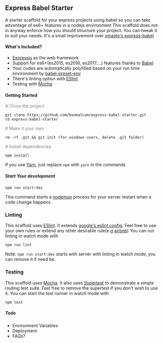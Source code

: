 ## Express Babel Starter
A starter scaffold for your express projects using babel so you can take advantage of es6+ features in a nodejs environment
This scaffold does not in anyway enforce how you should structure your project. You can tweak it to suit your needs.
It's a small improvement over [vmasto's express-babel](https://github.com/vmasto/express-babel)
#### What's Included?
* [Expressjs](https://expressjs.com) as the web framework
* Support for es6+(es2015, es2016, es2017....) features thanks to [Babel](https://babeljs.io)
* Your codes are automatically polyfilled based on your run time environment by [babel-preset-env](https://github.com/babel/babel/tree/master/experimental/babel-preset-env)
* There's linting option with [ESlint](https://eslint.org)
* Testing with [Mocha](https://mochajs.org)

#### Getting Started



<span style="color:gray"># Clone the project</span>
```
git clone https://github.com/benmalcom/express-babel-starter.git
cd express-babel-starter
```
<span style="color:gray"># Make it your own</span>
```
rm -rf .git && git init (for windows users, delete .git folder)
```
<span style="color:gray"># Install dependencies</span>
```
npm install
``` 
 If you use [Yarn](https://yarnpkg.com), just replace `npm` with `yarn` in the commands
##### Start Your development
```
npm run start:dev
```
This command starts a [nodemon](https://nodemon.io) process for your server restart when a code change happens
### Linting
This scaffold uses [ESlint](https://eslint.org). 
It extends [google's eslint config](https://github.com/google/eslint-config-google). Feel
free to use your own rules or extend any other desirable rule(e.g [airbnb](https://www.npmjs.com/package/eslint-config-airbnb))
You can run linting in watch mode with
```
npm run lint
```
Note: `npm run start:dev` starts with server with linting in watch mode, you can remove it if need be.
### Testing
This scaffold uses [Mocha](https://mochajs.org). It also uses [Supertest](https://github.com/visionmedia/supertest) to demonstrate a simple routing test suite.
Feel free to remove the supertest if you don't wish to use it.
You can start the test runner in watch mode with
```
npm test
```
##### Todo
* Environment Variables
* Deployment
* FAQs?